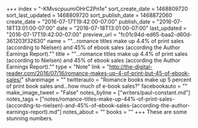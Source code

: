 +++
index = "-KMvscpuumiOHrC2Pn1e"
sort_create_date = 1468809720
sort_last_updated = 1468809720
sort_publish_date = 1468872060
create_date = "2016-07-17T19:42:00-07:00"
publish_date = "2016-07-18T13:01:00-07:00"
date = "2016-07-18T13:01:00-07:00"
last_updated = "2016-07-17T19:42:00-07:00"
preview_url = "fc01c94d-ed65-baa2-d60d-361203f32630"
name = "\"...romance titles make up 4.4% of print sales (according to Nielsen) and 45% of ebook sales (according the Author Earnings Report).\""
title = "\"...romance titles make up 4.4% of print sales (according to Nielsen) and 45% of ebook sales (according the Author Earnings Report).\""
type = "Note"
link = "http://the-digital-reader.com/2016/07/16/romance-makes-up-4-of-print-but-45-of-ebook-sales/"
shareimage = ""
twitterauto = "Romance books make up 5 percent of print book sales and...how much of e-book sales?"
facebookauto = ""
make_image_tweet = "False"
notes_byline = ["writers/paul-constant.md"]
notes_tags = ["notes/romance-titles-make-up-44%-of-print-sales-(according-to-nielsen)-and-45%-of-ebook-sales-(according-the-author-earnings-report).md"]
notes_about = ""
books = ""
+++
These are some stunning numbers.